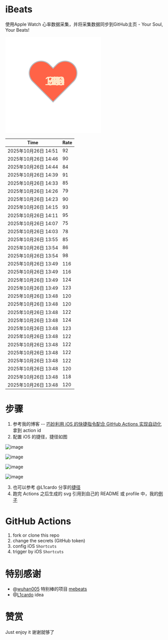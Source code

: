 # iBeats
使用Apple Watch 心率数据采集，并将采集数据同步到GitHub主页 - Your Soul, Your Beats!

![](./files/heart.svg)

<!--START_SECTION:my_heart_rate-->
| Time | Rate | 
 | ---- | ---- | 
| 2025年10月26日 14:51 | 92 |
| 2025年10月26日 14:46 | 90 |
| 2025年10月26日 14:44 | 84 |
| 2025年10月26日 14:39 | 91 |
| 2025年10月26日 14:33 | 85 |
| 2025年10月26日 14:26 | 79 |
| 2025年10月26日 14:23 | 90 |
| 2025年10月26日 14:15 | 93 |
| 2025年10月26日 14:11 | 95 |
| 2025年10月26日 14:07 | 75 |
| 2025年10月26日 14:03 | 78 |
| 2025年10月26日 13:55 | 85 |
| 2025年10月26日 13:54 | 86 |
| 2025年10月26日 13:54 | 98 |
| 2025年10月26日 13:49 | 116 |
| 2025年10月26日 13:49 | 116 |
| 2025年10月26日 13:49 | 124 |
| 2025年10月26日 13:49 | 123 |
| 2025年10月26日 13:48 | 120 |
| 2025年10月26日 13:48 | 120 |
| 2025年10月26日 13:48 | 122 |
| 2025年10月26日 13:48 | 124 |
| 2025年10月26日 13:48 | 123 |
| 2025年10月26日 13:48 | 122 |
| 2025年10月26日 13:48 | 122 |
| 2025年10月26日 13:48 | 122 |
| 2025年10月26日 13:48 | 122 |
| 2025年10月26日 13:48 | 120 |
| 2025年10月26日 13:48 | 118 |
| 2025年10月26日 13:48 | 120 |

<!--END_SECTION:my_heart_rate-->

# 步骤
1. 参考我的博客 -- [巧妙利用 iOS 的快捷指令配合 GitHub Actions 实现自动化](https://github.com/yihong0618/gitblog/issues/198) 拿到 action id
2. 配置 iOS 的捷径，捷径如图

![image](https://user-images.githubusercontent.com/15976103/122154218-0db0b480-ce97-11eb-93bb-5aec07c558dc.png)

![image](https://user-images.githubusercontent.com/15976103/122154236-186b4980-ce97-11eb-8e4b-70551a0391ae.png)

![image](https://user-images.githubusercontent.com/15976103/122154268-2d47dd00-ce97-11eb-902e-3acf292265a9.png)

![image](https://user-images.githubusercontent.com/15976103/122174055-fa144680-ceb4-11eb-9be2-3eb83cd516f7.png)

3. 也可以参考 @L1cardo 分享的[捷径](https://www.icloud.com/shortcuts/6ab6047b459c41ad822ad6b94b1c03d4)
4. 跑完 Actions 之后生成的 svg 引用到自己的 README 或 profile 中，我的[例子](https://github.com/yihong0618) 

# GitHub Actions

1. fork or clone this repo
2. change the secrets (GitHub token)
3. config iOS `Shortcuts` 
4. trigger by iOS `Shortcuts`

# 特别感谢
- @[wuhan005](https://github.com/wuhan005) 特别棒的项目 [mebeats](https://github.com/wuhan005/mebeats)
- @[L1cardo](https://github.com/L1cardo) idea

# 赞赏
Just enjoy it
谢谢就够了
